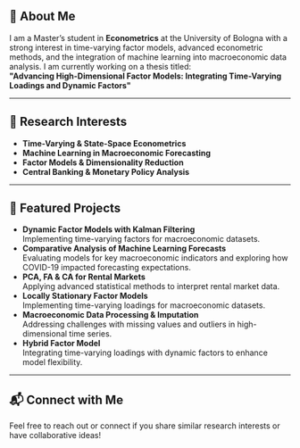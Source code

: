 ## 📌 About Me
I am a Master’s student in **Econometrics** at the University of Bologna with a strong interest in time-varying factor models, advanced econometric methods, and the integration of machine learning into macroeconomic data analysis. I am currently working on a thesis titled:  
**"Advancing High-Dimensional Factor Models: Integrating Time-Varying Loadings and Dynamic Factors"**

---

## 🔬 Research Interests
- **Time-Varying & State-Space Econometrics**
- **Machine Learning in Macroeconomic Forecasting**
- **Factor Models & Dimensionality Reduction**
- **Central Banking & Monetary Policy Analysis**

---

## 📂 Featured Projects
- **Dynamic Factor Models with Kalman Filtering**  
  Implementing time-varying factors for macroeconomic datasets.
- **Comparative Analysis of Machine Learning Forecasts**  
  Evaluating models for key macroeconomic indicators and exploring how COVID-19 impacted forecasting expectations.
- **PCA, FA & CA for Rental Markets**  
  Applying advanced statistical methods to interpret rental market data.
- **Locally Stationary Factor Models**  
  Implementing time-varying loadings for macroeconomic datasets.
- **Macroeconomic Data Processing & Imputation**  
  Addressing challenges with missing values and outliers in high-dimensional time series.
- **Hybrid Factor Model**  
  Integrating time-varying loadings with dynamic factors to enhance model flexibility.

---

## 📬 Connect with Me
Feel free to reach out or connect if you share similar research interests or have collaborative ideas!
